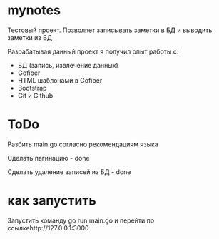 <h1 class="code-line" data-line-start="0" data-line-end="1"><a id="mynotes_0"></a>mynotes</h1>
<p class="has-line-data" data-line-start="2" data-line-end="3">Тестовый проект. Позволяет записывать заметки в БД и выводить заметки из БД</p>
<p>Разрабатывая данный проект я получил опыт работы с:</p>
<ul>
<li>БД (запись, извлечение данных)</li>
<li>Gofiber</li>
<li>HTML шаблонами в Gofiber</li>
<li>Bootstrap</li>
<li>Git и Github</li>
</ul>
<h1 class="code-line" data-line-start="0" data-line-end="1">ToDo</h1>
<p>Разбить main.go согласно рекомендациям языка</p>
<p>Сделать пагинацию - done</p>
<p>Сделать удаление записей из БД - done</p>
<h1 class="code-line" data-line-start="0" data-line-end="1">как запустить</h1>
<p>Запустить команду go run main.go и перейти по ссылкеhttp://127.0.0.1:3000</p>
